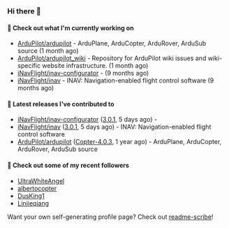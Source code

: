 ### Hi there 👋

#### 👷 Check out what I'm currently working on

- [ArduPilot/ardupilot](https://github.com/ArduPilot/ardupilot) - ArduPlane, ArduCopter, ArduRover, ArduSub source (1 month ago)
- [ArduPilot/ardupilot_wiki](https://github.com/ArduPilot/ardupilot_wiki) - Repository for ArduPilot wiki issues and wiki-specific website infrastructure. (1 month ago)
- [iNavFlight/inav-configurator](https://github.com/iNavFlight/inav-configurator) -  (9 months ago)
- [iNavFlight/inav](https://github.com/iNavFlight/inav) - INAV: Navigation-enabled flight control software (9 months ago)

#### 🔭 Latest releases I've contributed to

- [iNavFlight/inav-configurator](https://github.com/iNavFlight/inav-configurator) ([3.0.1](https://github.com/iNavFlight/inav-configurator/releases/tag/3.0.1), 5 days ago) - 
- [iNavFlight/inav](https://github.com/iNavFlight/inav) ([3.0.1](https://github.com/iNavFlight/inav/releases/tag/3.0.1), 5 days ago) - INAV: Navigation-enabled flight control software
- [ArduPilot/ardupilot](https://github.com/ArduPilot/ardupilot) ([Copter-4.0.3](https://github.com/ArduPilot/ardupilot/releases/tag/Copter-4.0.3), 1 year ago) - ArduPlane, ArduCopter, ArduRover, ArduSub source

#### 👯 Check out some of my recent followers

- [UltraWhiteAngel](https://github.com/UltraWhiteAngel)
- [albertocopter](https://github.com/albertocopter)
- [DusKing1](https://github.com/DusKing1)
- [Linjieqiang](https://github.com/Linjieqiang)

Want your own self-generating profile page? Check out [readme-scribe](https://github.com/muesli/readme-scribe)!
